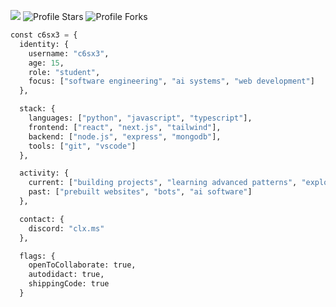![](https://komarev.com/ghpvc/?username=c6sx3&color=4d5159&abbreviated=true)
<img src="https://img.shields.io/badge/dynamic/json?&label=Total%20Stars&color=4d5159&style=flat&style=for-the-badge&query=%24.stars&url=https://api.github-star-counter.workers.dev/user/c6sx3" alt="Profile Stars"></a>
<img src="https://img.shields.io/badge/dynamic/json?&label=Total%20Forks&color=4d5159&style=flat&style=for-the-badge&query=%24.forks&url=https://api.github-star-counter.workers.dev/user/c6sx3" alt="Profile Forks"></a>

```python
const c6sx3 = {
  identity: {
    username: "c6sx3",
    age: 15,
    role: "student",
    focus: ["software engineering", "ai systems", "web development"]
  },

  stack: {
    languages: ["python", "javascript", "typescript"],
    frontend: ["react", "next.js", "tailwind"],
    backend: ["node.js", "express", "mongodb"],
    tools: ["git", "vscode"]
  },

  activity: {
    current: ["building projects", "learning advanced patterns", "exploring ai use cases"],
    past: ["prebuilt websites", "bots", "ai software"]
  },

  contact: {
    discord: "clx.ms"
  },

  flags: {
    openToCollaborate: true,
    autodidact: true,
    shippingCode: true
  }
```
